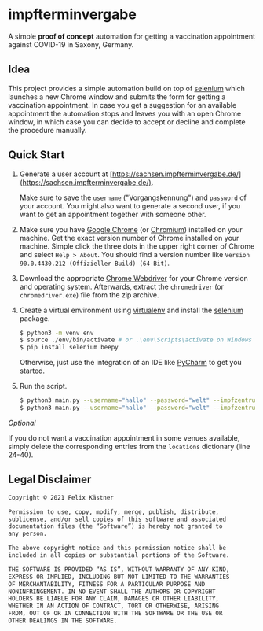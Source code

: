 # impfterminvergabe

A simple **proof of concept** automation for getting a vaccination appointment against COVID-19 in Saxony, Germany.

## Idea

This project provides a simple automation build on top of [selenium](https://www.selenium.dev/) which launches a new
Chrome window and submits the form for getting a vaccination appointment. In case you get a suggestion for an available
appointment the automation stops and leaves you with an open Chrome window, in which case you can decide to accept or
decline and complete the procedure manually.

## Quick Start

1. Generate a user account at [https://sachsen.impfterminvergabe.de/](https://sachsen.impfterminvergabe.de/).

    Make sure to save the `username` ("Vorgangskennung") and `password` of your account. You might also want to generate a second user, if you want to get an appointment together with someone other.


2. Make sure you have [Google Chrome](https://www.google.com/intl/de_de/chrome/) (or [Chromium](https://www.chromium.org/)) installed on your machine. Get the exact version number of Chrome installed on your machine. Simple click the three dots in the upper right corner of Chrome and select `Help > About`. You should find a version number like `Version 90.0.4430.212 (Offizieller Build) (64-Bit)`.


3. Download the appropriate [Chrome Webdriver](https://sites.google.com/a/chromium.org/chromedriver/downloads) for your Chrome version and operating system. Afterwards, extract the `chromedriver` (or `chromedriver.exe`) file from the zip archive.


4. Create a virtual environment using [virtualenv](https://github.com/pypa/virtualenv) and install the [selenium](https://www.selenium.dev/) package.

    ```bash
    $ python3 -m venv env
    $ source ./env/bin/activate # or .\env\Scripts\activate on Windows
    $ pip install selenium beepy
    ```
   Otherwise, just use the integration of an IDE like [PyCharm](https://www.jetbrains.com/de-de/pycharm/) to get you started.


5. Run the script.

    ```bash
    $ python3 main.py --username="hallo" --password="welt" --impfzentrum="Dresden"
    $ python3 main.py --username="hallo" --password="welt" --impfzentrum "Dresden" "Belgern"
    ```
   
_Optional_

If you do not want a vaccination appointment in some venues available, simply delete the corresponding entries from the `locations` dictionary (line 24-40).

## Legal Disclaimer

```markdown
Copyright © 2021 Felix Kästner

Permission to use, copy, modify, merge, publish, distribute, 
sublicense, and/or sell copies of this software and associated 
documentation files (the “Software”) is hereby not granted to 
any person.

The above copyright notice and this permission notice shall be
included in all copies or substantial portions of the Software.

THE SOFTWARE IS PROVIDED “AS IS”, WITHOUT WARRANTY OF ANY KIND,
EXPRESS OR IMPLIED, INCLUDING BUT NOT LIMITED TO THE WARRANTIES
OF MERCHANTABILITY, FITNESS FOR A PARTICULAR PURPOSE AND
NONINFRINGEMENT. IN NO EVENT SHALL THE AUTHORS OR COPYRIGHT
HOLDERS BE LIABLE FOR ANY CLAIM, DAMAGES OR OTHER LIABILITY,
WHETHER IN AN ACTION OF CONTRACT, TORT OR OTHERWISE, ARISING
FROM, OUT OF OR IN CONNECTION WITH THE SOFTWARE OR THE USE OR
OTHER DEALINGS IN THE SOFTWARE.
```

